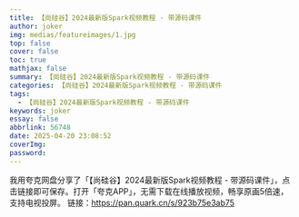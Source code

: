 ```yaml
---
title: 【尚硅谷】2024最新版Spark视频教程 - 带源码课件
author: joker
img: medias/featureimages/1.jpg
top: false
cover: false
toc: true
mathjax: false
summary: 【尚硅谷】2024最新版Spark视频教程 - 带源码课件
categories: 【尚硅谷】2024最新版Spark视频教程 - 带源码课件
tags:
  - 【尚硅谷】2024最新版Spark视频教程 - 带源码课件
keywords: joker
essay: false
abbrlink: 56748
date: 2025-04-20 23:08:52
coverImg:
password:
---
```


我用夸克网盘分享了「【尚硅谷】2024最新版Spark视频教程 - 带源码课件」，点击链接即可保存。打开「夸克APP」，无需下载在线播放视频，畅享原画5倍速，支持电视投屏。
链接：https://pan.quark.cn/s/923b75e3ab75
